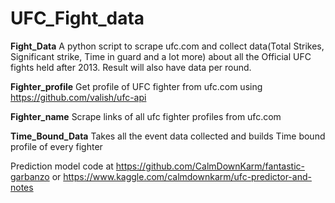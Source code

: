 # UFC_Fight_data
**Fight_Data**
A python script to scrape ufc.com and collect data(Total Strikes, Significant strike, Time in guard and a lot more) about all the Official UFC fights held after 2013.
Result will also have data per round.

**Fighter_profile**
Get profile of UFC fighter from ufc.com using https://github.com/valish/ufc-api

**Fighter_name**
Scrape links of all ufc fighter profiles from ufc.com


**Time_Bound_Data**
Takes all the event data collected and builds Time bound profile of every fighter

Prediction model code at https://github.com/CalmDownKarm/fantastic-garbanzo or https://www.kaggle.com/calmdownkarm/ufc-predictor-and-notes
